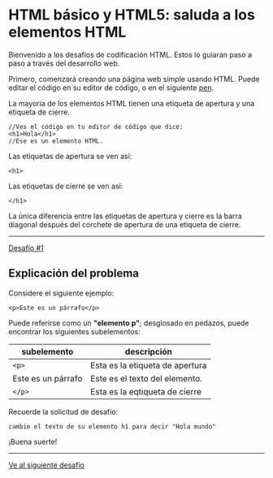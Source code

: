 # HTML básico y HTML5: saluda a los elementos HTML

Bienvenido a los desafíos de codificación HTML. Estos lo guiarán paso a paso a través del desarrollo web.

Primero, comenzará creando una página web simple usando HTML. Puede editar el código en su editor de código, o en el siguiente [pen](https://codepen.io/sebastiantorres86/pen/povmdgm?editors=1000).

La mayoría de los elementos HTML tienen una etiqueta de apertura y una etiqueta de cierre.
````
//Ves el código en tu editor de código que dice: 
<h1>Hola</h1>
//Ese es un elemento HTML.
````

Las etiquetas de apertura se ven así:

`<h1>`

Las etiquetas de cierre se ven así:

`</h1>`

La única diferencia entre las etiquetas de apertura y cierre es la barra diagonal después del corchete de apertura de una etiqueta de cierre.

----
[Desafío #1](https://codepen.io/sebastiantorres86/pen/povmdgm?editors=1000)

## Explicación del problema

Considere el siguiente ejemplo:

````
<p>Este es un párrafo</p>
````

Puede referirse como un __"elemento p"__; desglosado en pedazos, puede encontrar los siguientes subelementos:

| subelemento | descripción |
| ----------  | ----------  |
| `<p>`       | Esta es la etiqueta de apertura|
| Este es un párrafo| Este es el texto del elemento.|
|`</p>`       | Esta es la eqtiqueta de cierre|

Recuerde la solicitud de desafío:

`cambie el texto de su elemento h1 para decir "Hola mundo"`

¡Buena suerte!

----

[Ve al siguiente desafío](#)
